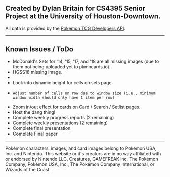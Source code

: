 ## Created by Dylan Britain for CS4395 Senior Project at the University of Houston-Downtown.

All data is provided by the [Pokemon TCG Developers API](https://pokemontcg.io/). 

---

## Known Issues / ToDo

- McDonald's Sets for '14, '15, '17, and '18 are all missing images (due to them not being uploaded yet to pkmncards.io).
- HGSS18 missing image.
- 
- Look into dynamic height for cells on sets page.
-     Adjust number of cells on row due to window size (i.e., minimum window width should only have 1 item per row)
- Zoom in/out effect for cards on Card / Search / Setlist pages.
- Host the dang thing!
- Complete weekly progress reports (2 remaining)
- Complete weekly presentations (2 remaining)
- Complete final presentation
- Complete Final paper

---
Pokémon characters, images, and card images belong to Pokémon USA, Inc. and Nintendo. This website or it's
    creators are in no way affiliated with or endorsed by Nintendo LLC, Creatures, GAMEFREAK inc, The Pokémon
    Company, Pokémon USA, Inc., The Pokémon Company International, or Wizards of the Coast.
